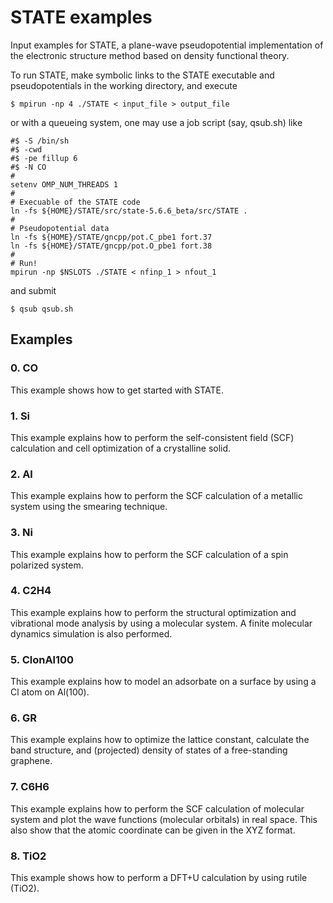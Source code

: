 # STATE examples

Input examples for STATE, a plane-wave pseudopotential implementation of
the electronic structure method based on density functional theory.

To run STATE, make symbolic links to the STATE executable and pseudopotentials in the working directory, and execute

    $ mpirun -np 4 ./STATE < input_file > output_file

or with a queueing system, one may use a job script (say, qsub.sh) like

    #$ -S /bin/sh
    #$ -cwd
    #$ -pe fillup 6
    #$ -N CO
    #
    setenv OMP_NUM_THREADS 1
    #
    # Execuable of the STATE code
    ln -fs ${HOME}/STATE/src/state-5.6.6_beta/src/STATE .
    #
    # Pseudopotential data
    ln -fs ${HOME}/STATE/gncpp/pot.C_pbe1 fort.37
    ln -fs ${HOME}/STATE/gncpp/pot.O_pbe1 fort.38
    # 
    # Run!
    mpirun -np $NSLOTS ./STATE < nfinp_1 > nfout_1

and submit

    $ qsub qsub.sh

## Examples

### 0. CO
This example shows how to get started with STATE.

### 1. Si
This example explains how to perform the self-consistent field (SCF) calculation and cell optimization of a crystalline solid.

### 2. Al
This example explains how to perform the SCF calculation of a metallic system using the smearing technique.

### 3. Ni
This example explains how to perform the SCF calculation of a spin polarized system.

### 4. C2H4
This example explains how to perform the structural optimization and vibrational mode analysis by using a molecular system.
A finite molecular dynamics simulation is also performed.

### 5. ClonAl100
This example explains how to model an adsorbate on a surface by using a Cl atom on Al(100).

### 6. GR
This example explains how to optimize the lattice constant, calculate the band structure, and (projected) density of states of a free-standing graphene.

### 7. C6H6
This example explains how to perform the SCF calculation of molecular system and plot the wave functions (molecular orbitals) in real space. This also show that the atomic coordinate can be given in the XYZ format.

### 8. TiO2
This example shows how to perform a DFT+U calculation by using rutile (TiO2).

